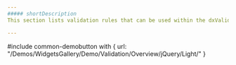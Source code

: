```yaml
---
##### shortDescription
This section lists validation rules that can be used within the dxValidator.

---
```

#include common-demobutton with {
    url: "/Demos/WidgetsGallery/Demo/Validation/Overview/jQuery/Light/"
}